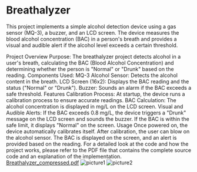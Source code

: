 # Breathalyzer


This project implements a simple alcohol detection device using a gas sensor (MQ-3), a buzzer, and an LCD screen. The device measures the blood alcohol concentration (BAC) in a person's breath and provides a visual and audible alert if the alcohol level exceeds a certain threshold.

Project Overview
Purpose: The breathalyzer project detects alcohol in a user's breath, calculating the BAC (Blood Alcohol Concentration) and determining whether the person is "Normal" or "Drunk" based on the reading.
Components Used:
MQ-3 Alcohol Sensor: Detects the alcohol content in the breath.
LCD Screen (16x2): Displays the BAC reading and the status ("Normal" or "Drunk").
Buzzer: Sounds an alarm if the BAC exceeds a safe threshold.
Features
Calibration Process: At startup, the device runs a calibration process to ensure accurate readings.
BAC Calculation: The alcohol concentration is displayed in mg/L on the LCD screen.
Visual and Audible Alerts:
If the BAC exceeds 0.8 mg/L, the device triggers a "Drunk" message on the LCD screen and sounds the buzzer.
If the BAC is within the safe limit, it displays "Normal" on the screen.
Usage
Once powered on, the device automatically calibrates itself.
After calibration, the user can blow on the alcohol sensor.
The BAC is displayed on the screen, and an alert is provided based on the reading.
For a detailed look at the code and how the project works, please refer to the PDF file that contains the complete source code and an explanation of the implementation.
[Breathalyzer_compressed.pdf](https://github.com/user-attachments/files/17028838/Breathalyzer_compressed.pdf)
![picture1](https://github.com/user-attachments/assets/011ddd1c-80b4-40db-b997-e5e60b9795d8)
![picture2](https://github.com/user-attachments/assets/10ee4008-9a7d-4ea9-b539-1f3c4632b6fa)
